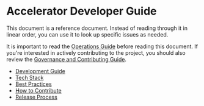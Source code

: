 # Accelerator Developer Guide

This document is a reference document. Instead of reading through it in linear order, you can use it to look up specific issues as needed.

It is important to read the [Operations Guide](/operations/index.md) before reading this document. If you're interested in actively contributing to the project, you should also review the [Governance and Contributing Guide](https://github.com/aws-samples/aws-secure-environment-accelerator/blob/main/CONTRIBUTING.md).

- [Development Guide](./development.md)
- [Tech Stack](./tech-stack.md)
- [Best Practices](./best-practices.md)
- [How to Contribute](./contributing-guidelines.md)
- [Release Process](./release-process.md)